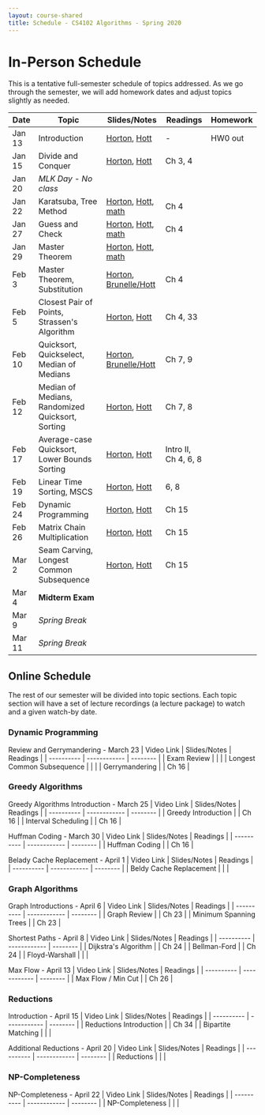 ```yaml
---
layout: course-shared 
title: Schedule - CS4102 Algorithms - Spring 2020 
---
```

# In-Person Schedule

This is a tentative full-semester schedule of topics addressed.  As we go through the semester, we will add homework dates and adjust topics slightly as needed.

| Date    | Topic                                            | Slides/Notes                                                                                                            | Readings             | Homework |
| ------- | ------                                           | -----                                                                                                                   | ------               | -------  |
| Jan 13  | Introduction                                     | [Horton](lectures/horton/l1.pdf), [Hott](lectures/robbie/l1.pdf)                                                        | -                    | HW0 out  |
| Jan 15  | Divide and Conquer                               | [Horton](lectures/horton/l2.pdf), [Hott](lectures/robbie/l2.pdf)                                                        | Ch 3, 4              |          |
| Jan 20  | *MLK Day - No class*                             |                                                                                                                         |                      |          |
| Jan 22  | Karatsuba, Tree Method                           | [Horton](lectures/horton/cs4102_L3_horton.pdf), [Hott](lectures/robbie/l3.pdf), [math](lectures/day3-proofs.pdf)        | Ch 4                 |          |
| Jan 27  | Guess and Check                                  | [Horton](lectures/horton/cs4102_L4_horton.pdf), [Hott](lectures/robbie/l4.pdf), [math](lectures/day4-proofs.pdf)        | Ch 4                 |          |
| Jan 29  | Master Theorem                                   | [Horton](lectures/horton/cs4102_L5_Master_horton.pdf), [Hott](lectures/robbie/l5.pdf), [math](lectures/day5-proofs.pdf) |                      |          |
| Feb 3   | Master Theorem, Substitution                     | [Horton](lectures/horton/cs4102-L6-closestpair-horton.pdf), [Brunelle/Hott](lectures/robbie/l6.pdf)                     | Ch 4                 |          |
| Feb 5   | Closest Pair of Points, Strassen's Algorithm     | [Horton](lectures/horton/cs4102_L7_closestpair_Strassen_horton.pdf), [Hott](lectures/robbie/l7.pdf)                     | Ch 4, 33             |          |
| Feb 10  | Quicksort, Quickselect, Median of Medians        | [Horton](lectures/horton/L8.pdf), [Brunelle/Hott](lectures/robbie/l8.pdf)                                               | Ch 7, 9              |          |
| Feb 12  | Median of Medians, Randomized Quicksort, Sorting | [Horton](lectures/horton/L9_horton.pdf), [Hott](lectures/robbie/l9.pdf)                                                 | Ch 7, 8              |          |
| Feb 17  | Average-case Quicksort, Lower Bounds Sorting     | [Horton](lectures/horton/L10.pdf), [Hott](lectures/robbie/l10.pdf)                                                      | Intro II, Ch 4, 6, 8 |          |
| Feb 19  | Linear Time Sorting, MSCS                        | [Horton](lectures/horton/L11.pdf), [Hott](lectures/robbie/l11.pdf)                                                      | 6, 8                 |          |
| Feb 24  | Dynamic Programming                              | [Horton](lectures/horton/L12.pdf), [Hott](lectures/robbie/l12.pdf)                                                      | Ch 15                |          |
| Feb 26  | Matrix Chain Multiplication                      | [Horton](lectures/horton/L13.pdf), [Hott](lectures/robbie/l13.pdf)                                                      | Ch 15                |          |
| Mar 2   | Seam Carving, Longest Common Subsequence         | [Horton](lectures/horton/L14.pdf), [Hott](lectures/robbie/l14.pdf)                                                      | Ch 15                |          |
| Mar 4   | **Midterm Exam**                                 |                                                                                                                         |                      |          |
| Mar 9   | *Spring Break*                                   |                                                                                                                         |                      |          |
| Mar 11  | *Spring Break*                                   |                                                                                                                         |                      |          |


## Online Schedule

The rest of our semester will be divided into topic sections.  Each topic section will have a set of lecture recordings (a lecture package) to watch and a given watch-by date.

### Dynamic Programming

Review and Gerrymandering - March 23
| Video Link                 | Slides/Notes | Readings |
| ----------                 | ------------ | -------- |
| Exam Review                |              |          |
| Longest Common Subsequence |              |          |
| Gerrymandering             |              | Ch 16    |

### Greedy Algorithms

Greedy Algorithms Introduction - March 25
| Video Link          | Slides/Notes | Readings |
| ----------          | ------------ | -------- |
| Greedy Introduction |              | Ch 16    |
| Interval Scheduling |              | Ch 16    |


Huffman Coding - March 30
| Video Link     | Slides/Notes | Readings |
| ----------     | ------------ | -------- |
| Huffman Coding |              | Ch 16    |


Belady Cache Replacement - April 1
| Video Link              | Slides/Notes | Readings |
| ----------              | ------------ | -------- |
| Beldy Cache Replacement |              |          |


### Graph Algorithms

Graph Introductions - April 6
| Video Link             | Slides/Notes | Readings |
| ----------             | ------------ | -------- |
| Graph Review           |              | Ch 23    |
| Minimum Spanning Trees |              | Ch 23    |


Shortest Paths - April 8
| Video Link           | Slides/Notes | Readings |
| ----------           | ------------ | -------- |
| Dijkstra's Algorithm |              | Ch 24    |
| Bellman-Ford         |              | Ch 24    |
| Floyd-Warshall       |              |          |

Max Flow - April 13
| Video Link         | Slides/Notes | Readings |
| ----------         | ------------ | -------- |
| Max Flow / Min Cut |              | Ch 26    |

### Reductions

Introduction - April 15
| Video Link              | Slides/Notes | Readings |
| ----------              | ------------ | -------- |
| Reductions Introduction |              | Ch 34    |
| Bipartite Matching      |              |          |

Additional Reductions - April 20
| Video Link | Slides/Notes | Readings |
| ---------- | ------------ | -------- |
| Reductions |              |          |

### NP-Completeness

NP-Completeness - April 22
| Video Link      | Slides/Notes | Readings |
| ----------      | ------------ | -------- |
| NP-Completeness |              |          |

